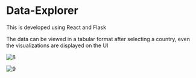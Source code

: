 # Data-Explorer

This is developed using React and Flask

The data can be viewed in a tabular format after selecting a country, even the visualizations are displayed on the UI

![8](https://github.com/chintunikith/Data-Explorer/assets/34469610/f1d32713-db7f-40b0-b636-898ee36a5356)

![9](https://github.com/chintunikith/Data-Explorer/assets/34469610/7bb7e180-9056-4329-9ef1-7a7db77ccbe8)

